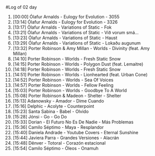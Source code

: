 #Log of 02 day

1. [00:00] Ólafur Arnalds - Eulogy for Evolution - 3055
1. [13:14] Ólafur Arnalds - Eulogy for Evolution - 3326
1. [13:17] Ólafur Arnalds - Variations of Static - Fok
1. [13:21] Ólafur Arnalds - Variations of Static - Við vorum smá...
1. [13:23] Ólafur Arnalds - Variations of Static - Haust
1. [13:29] Ólafur Arnalds - Variations of Static - Lokaðu augunum
1. [13:32] Porter Robinson & Amy Millan - Worlds - Divinity (feat. Amy Millan)
1. [14:10] Porter Robinson - Worlds - Fresh Static Snow
1. [14:15] Porter Robinson - Worlds - Polygon Dust (feat. Lemaitre)
1. [14:18] Porter Robinson - Worlds - Fresh Static Snow
1. [14:51] Porter Robinson - Worlds - Lionhearted (feat. Urban Cone)
1. [14:52] Porter Robinson - Worlds - Sea Of Voices
1. [14:57] Porter Robinson - Worlds - Fellow Feeling
1. [15:03] Porter Robinson - Worlds - Goodbye To A World
1. [15:08] Porter Robinson & Madeon - Shelter - Shelter
1. [15:13] Adanowsky - Amador - Dime Cuando
1. [15:16] Delphic - Acolyte - Counterpoint
1. [15:23] Santa Sabina - Babel - Olvido
1. [15:28] Jónsi - Go - Go Do
1. [15:33] Dorian - El Futuro No Es De Nadie - Más Problemas
1. [15:36] Camilo Séptimo - Maya - Resplandor
1. [15:40] Daniela Andrade - Youtube Covers - Eternal Sunshine
1. [15:44] Javiera Parra - Grandes Versiones - Alacrán
1. [15:48] Dënver - Totoral - Corazón estacional
1. [15:54] Camilo Séptimo - Óleos - Onamuh
